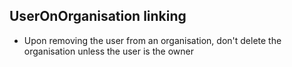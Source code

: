 ## UserOnOrganisation linking
- Upon removing the user from an organisation, don't delete the organisation unless the user is the owner
